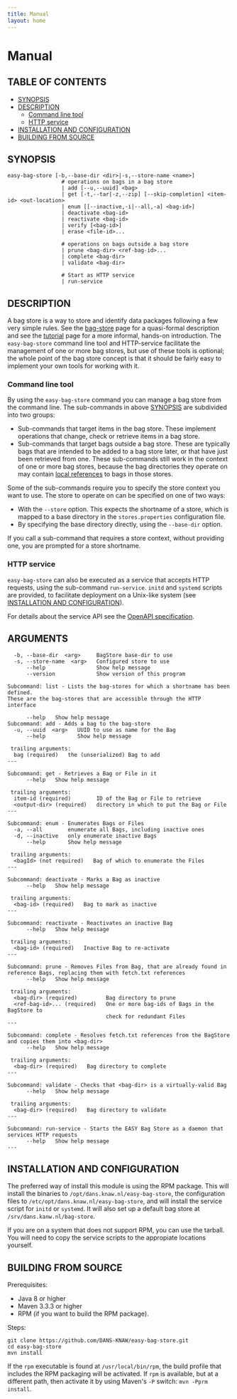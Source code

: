 ```yaml
---
title: Manual
layout: home
---
```


Manual
======

TABLE OF CONTENTS
-----------------

* [SYNOPSIS](#synopsis)
* [DESCRIPTION](#description)
    + [Command line tool](#command-line-tool)
    + [HTTP service](#http-service)
* [INSTALLATION AND CONFIGURATION](#installation-and-configuration)
* [BUILDING FROM SOURCE](#building-from-source)

SYNOPSIS
--------

    easy-bag-store [-b,--base-dir <dir>|-s,--store-name <name>]
                     # operations on bags in a bag store
                     | add [--u,--uuid] <bag>
                     | get [-t,--tar|-z,--zip] [--skip-completion] <item-id> <out-location>
                     | enum [[--inactive,-i|--all,-a] <bag-id>]
                     | deactivate <bag-id>
                     | reactivate <bag-id>
                     | verify [<bag-id>]
                     | erase <file-id>...
                     
                     # operations on bags outside a bag store
                     | prune <bag-dir> <ref-bag-id>...
                     | complete <bag-dir>
                     | validate <bag-dir>
                     
                     # Start as HTTP service
                     | run-service
                          

DESCRIPTION
-----------
A bag store is a way to store and identify data packages following a few very simple rules. See the [bag-store] page
for a quasi-formal description and see the [tutorial] page for a more informal, hands-on introduction. The `easy-bag-store` 
command line tool and HTTP-service facilitate the management of one or more bag stores, but use of these tools is optional; 
the whole point of the bag store concept is that it should be fairly easy to implement your own tools for working with it.

[bag-store]: 03_definitions.html
[tutorial]: 04_tutorial.html

### Command line tool
By using the `easy-bag-store` command you can manage a bag store from the command line. The sub-commands in above 
[SYNOPSIS](#synopsis) are subdivided into two groups:

* Sub-commands that target items in the bag store. These implement operations that change, check or retrieve items in a bag store.
* Sub-commands that target bags outside a bag store. These are typically bags that are intended to be 
  added to a bag store later, or that have just been retrieved from one. These sub-commands still work in the context of one or
  more bag stores, because the bag directories they operate on may contain [local references] to bags in those stores.
  
Some of the sub-commands require you to specify the store context you want to use. The store to operate on can be specified
on one of two ways:

* With the `--store` option. This expects the shortname of a store, which is mapped to a base directory in the `stores.properties`
  configuration file.
* By specifying the base directory directly, using the `--base-dir` option.

If you call a sub-command that requires a store context, without providing one, you are prompted for a store shortname.

### HTTP service
`easy-bag-store` can also be executed as a service that accepts HTTP requests, using the sub-command `run-service`. `initd` and
`systemd` scripts are provided, to facilitate deployment on a Unix-like system (see [INSTALLATION AND CONFIGURATION](#installation-and-configuration)).

For details about the service API see the [OpenAPI specification].

[OpenAPI specification]: ./api.html
[local references]: 03_definitions.html#local-item-uri

ARGUMENTS
---------

      -b, --base-dir  <arg>     BagStore base-dir to use
      -s, --store-name  <arg>   Configured store to use
          --help                Show help message
          --version             Show version of this program
    
    Subcommand: list - Lists the bag-stores for which a shortname has been defined. 
    These are the bag-stores that are accessible through the HTTP interface
    
          --help   Show help message
    Subcommand: add - Adds a bag to the bag-store
      -u, --uuid  <arg>   UUID to use as name for the Bag
          --help          Show help message
    
     trailing arguments:
      bag (required)   the (unserialized) Bag to add
    ---
    
    Subcommand: get - Retrieves a Bag or File in it
          --help   Show help message
    
     trailing arguments:
      item-id (required)        ID of the Bag or File to retrieve
      <output-dir> (required)   directory in which to put the Bag or File
    ---
    
    Subcommand: enum - Enumerates Bags or Files
      -a, --all        enumerate all Bags, including inactive ones
      -d, --inactive   only enumerate inactive Bags
          --help       Show help message
    
     trailing arguments:
      <bagId> (not required)   Bag of which to enumerate the Files
    ---
    
    Subcommand: deactivate - Marks a Bag as inactive
          --help   Show help message
    
     trailing arguments:
      <bag-id> (required)   Bag to mark as inactive
    ---
    
    Subcommand: reactivate - Reactivates an inactive Bag
          --help   Show help message
    
     trailing arguments:
      <bag-id> (required)   Inactive Bag to re-activate
    ---
    
    Subcommand: prune - Removes Files from Bag, that are already found in 
    reference Bags, replacing them with fetch.txt references
          --help   Show help message
    
     trailing arguments:
      <bag-dir> (required)         Bag directory to prune
      <ref-bag-id>... (required)   One or more bag-ids of Bags in the BagStore to
                                   check for redundant Files
    ---
    
    Subcommand: complete - Resolves fetch.txt references from the BagStore 
    and copies them into <bag-dir>
          --help   Show help message
    
     trailing arguments:
      <bag-dir> (required)   Bag directory to complete
    ---
    
    Subcommand: validate - Checks that <bag-dir> is a virtually-valid Bag
          --help   Show help message
    
     trailing arguments:
      <bag-dir> (required)   Bag directory to validate
    ---
    
    Subcommand: run-service - Starts the EASY Bag Store as a daemon that 
    services HTTP requests
          --help   Show help message
    ---


INSTALLATION AND CONFIGURATION
------------------------------
The preferred way of install this module is using the RPM package. This will install the binaries to
`/opt/dans.knaw.nl/easy-bag-store`, the configuration files to `/etc/opt/dans.knaw.nl/easy-bag-store`,
and will install the service script for `initd` or `systemd`. It will also set up a default bag store
at `/srv/dans.kanw.nl/bag-store`.

If you are on a system that does not support RPM, you can use the tarball. You will need to copy the
service scripts to the appropiate locations yourself.

BUILDING FROM SOURCE
--------------------

Prerequisites:

* Java 8 or higher
* Maven 3.3.3 or higher
* RPM (if you want to build the RPM package).

Steps:

    git clone https://github.com/DANS-KNAW/easy-bag-store.git
    cd easy-bag-store
    mvn install

If the `rpm` executable is found at `/usr/local/bin/rpm`, the build profile that includes the RPM 
packaging will be activated. If `rpm` is available, but at a different path, then activate it by using
Maven's `-P` switch: `mvn -Pprm install`.